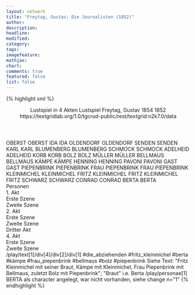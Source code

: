 ```yaml
---
layout: network
title: "Freytag, Gustav: Die Journalisten (1852)"
author:
description:
headline:
modified:
category:
tags:
imagefeature:
mathjax:
chart:
comments: true
featured: false
list: false
---
```

{% highlight xml %}
<?xml-model href="http://raw.githubusercontent.com/DLiNa/project/master/rules/lina.rnc"?><?xml-model href="http://raw.githubusercontent.com/DLiNa/project/master/rules/lina.sch"?>
<play xmlns="http://lina.digital">
	<header>
		<title>Die Journalisten</title>
		<subtitle>Lustspiel in 4 Akten</subtitle>
		<genretitle>Lustspiel</genretitle>
		<author>Freytag, Gustav</author>
		<date type="print" when="1854">1854</date>
		<date type="premiere" when="1852">1852</date>
		<date type="written"/>
		<source>https://textgridlab.org/1.0/tgcrud-public/rest/textgrid:n2k7.0/data</source>
	</header>
	<personae>
		<character>
			<name>OBERST</name>
			<alias xml:id="oberst">
				<name>OBERST</name>
			</alias>
		</character>
		<character>
			<name>IDA</name>
			<alias xml:id="ida">
				<name>IDA</name>
			</alias>
		</character>
		<character>
			<name>OLDENDORF</name>
			<alias xml:id="oldendorf">
				<name>OLDENDORF</name>
			</alias>
		</character>
		<character>
			<name>SENDEN</name>
			<alias xml:id="senden">
				<name>SENDEN</name>
			</alias>
		</character>
		<character>
			<name>KARL</name>
			<alias xml:id="karl">
				<name>KARL</name>
			</alias>
		</character>
		<character>
			<name>BLUMENBERG</name>
			<alias xml:id="blumenberg">
				<name>BLUMENBERG</name>
			</alias>
		</character>
		<character>
			<name>SCHMOCK</name>
			<alias xml:id="schmock">
				<name>SCHMOCK</name>
			</alias>
		</character>
		<character>
			<name>ADELHEID</name>
			<alias xml:id="adelheid">
				<name>ADELHEID</name>
			</alias>
		</character>
		<character>
			<name>KORB</name>
			<alias xml:id="korb">
				<name>KORB</name>
			</alias>
		</character>
		<character>
			<name>BOLZ</name>
			<alias xml:id="bolz">
				<name>BOLZ</name>
			</alias>
		</character>
		<character>
			<name>MÜLLER</name>
			<alias xml:id="müller">
				<name>MÜLLER</name>
			</alias>
		</character>
		<character>
			<name>BELLMAUS</name>
			<alias xml:id="bellmaus">
				<name>BELLMAUS</name>
			</alias>
		</character>
		<character>
			<name>KÄMPE</name>
			<alias xml:id="kämpe">
				<name>KÄMPE</name>
			</alias>
		</character>
		<character>
			<name>HENNING</name>
			<alias xml:id="henning">
				<name>HENNING</name>
			</alias>
		</character>
		<character>
			<name>PAVONI</name>
			<alias xml:id="pavoni">
				<name>PAVONI</name>
			</alias>
		</character>
		<character>
			<name>GAST</name>
			<alias xml:id="gast">
				<name>GAST</name>
			</alias>
		</character>
		<character>
			<name>PIEPENBRINK</name>
			<alias xml:id="piepenbrink">
				<name>PIEPENBRINK</name>
			</alias>
		</character>
		<character>
			<name>FRAU PIEPENBRINK</name>
			<alias xml:id="frau_piepenbrink">
				<name>FRAU PIEPENBRINK</name>
			</alias>
		</character>
		<character>
			<name>KLEINMICHEL</name>
			<alias xml:id="kleinmichel">
				<name>KLEINMICHEL</name>
			</alias>
		</character>
		<character>
			<name>FRITZ KLEINMICHEL</name>
			<alias xml:id="fritz_kleinmichel">
				<name>FRITZ KLEINMICHEL</name>
			</alias>
			<alias xml:id="fritz">
				<name>FRITZ</name>
			</alias>
		</character>
		<character>
			<name>SCHWARZ</name>
			<alias xml:id="schwarz">
				<name>SCHWARZ</name>
			</alias>
		</character>
		<character>
			<name>CONRAD</name>
			<alias xml:id="conrad">
				<name>CONRAD</name>
			</alias>
		</character>
		<character>
			<name>BERTA</name>
			<alias xml:id="berta">
				<name>BERTA</name>
			</alias>
		</character>
	</personae>
	<text>
		<div>
			<head>Personen</head>
		</div>
		<div>
			<head>1. Akt</head>
			<div>
				<head>Erste Szene</head>
				<sp who="#oberst">
					<amount n="43" unit="speech_acts"/>
					<amount n="1000" unit="words"/>
					<amount n="17" unit="lines"/>
					<amount n="5675" unit="chars"/>
				</sp>
				<sp who="#ida">
					<amount n="18" unit="speech_acts"/>
					<amount n="248" unit="words"/>
					<amount n="15" unit="lines"/>
					<amount n="1422" unit="chars"/>
				</sp>
				<sp who="#oldendorf">
					<amount n="19" unit="speech_acts"/>
					<amount n="408" unit="words"/>
					<amount n="11" unit="lines"/>
					<amount n="2283" unit="chars"/>
				</sp>
				<sp who="#senden">
					<amount n="18" unit="speech_acts"/>
					<amount n="274" unit="words"/>
					<amount n="14" unit="lines"/>
					<amount n="1508" unit="chars"/>
				</sp>
				<sp who="#karl">
					<amount n="1" unit="speech_acts"/>
					<amount n="6" unit="words"/>
					<amount n="1" unit="lines"/>
					<amount n="37" unit="chars"/>
				</sp>
				<sp who="#blumenberg">
					<amount n="21" unit="speech_acts"/>
					<amount n="390" unit="words"/>
					<amount n="13" unit="lines"/>
					<amount n="2176" unit="chars"/>
				</sp>
				<sp who="#schmock">
					<amount n="2" unit="speech_acts"/>
					<amount n="32" unit="words"/>
					<amount n="1" unit="lines"/>
					<amount n="173" unit="chars"/>
				</sp>
				<sp who="#adelheid">
					<amount n="38" unit="speech_acts"/>
					<amount n="812" unit="words"/>
					<amount n="23" unit="lines"/>
					<amount n="4396" unit="chars"/>
				</sp>
				<sp who="#korb">
					<amount n="19" unit="speech_acts"/>
					<amount n="260" unit="words"/>
					<amount n="15" unit="lines"/>
					<amount n="1364" unit="chars"/>
				</sp>
			</div>
			<div>
				<head>Zweite Szene</head>
				<sp who="#bolz">
					<amount n="65" unit="speech_acts"/>
					<amount n="1924" unit="words"/>
					<amount n="34" unit="lines"/>
					<amount n="11134" unit="chars"/>
				</sp>
				<sp who="#müller">
					<amount n="7" unit="speech_acts"/>
					<amount n="55" unit="words"/>
					<amount n="6" unit="lines"/>
					<amount n="318" unit="chars"/>
				</sp>
				<sp who="#bellmaus">
					<amount n="14" unit="speech_acts"/>
					<amount n="171" unit="words"/>
					<amount n="11" unit="lines"/>
					<amount n="934" unit="chars"/>
				</sp>
				<sp who="#kämpe">
					<amount n="11" unit="speech_acts"/>
					<amount n="248" unit="words"/>
					<amount n="6" unit="lines"/>
					<amount n="1380" unit="chars"/>
				</sp>
				<sp who="#oldendorf">
					<amount n="17" unit="speech_acts"/>
					<amount n="354" unit="words"/>
					<amount n="11" unit="lines"/>
					<amount n="2044" unit="chars"/>
				</sp>
				<sp who="#korb">
					<amount n="17" unit="speech_acts"/>
					<amount n="466" unit="words"/>
					<amount n="9" unit="lines"/>
					<amount n="2459" unit="chars"/>
				</sp>
				<sp who="#henning">
					<amount n="4" unit="speech_acts"/>
					<amount n="90" unit="words"/>
					<amount n="3" unit="lines"/>
					<amount n="530" unit="chars"/>
				</sp>
				<sp who="#pavoni">
					<amount n="3" unit="speech_acts"/>
					<amount n="65" unit="words"/>
					<amount n="2" unit="lines"/>
					<amount n="327" unit="chars"/>
				</sp>
			</div>
		</div>
		<div>
			<head>2. Akt</head>
			<div>
				<head>Erste Szene</head>
				<sp who="#oberst">
					<amount n="39" unit="speech_acts"/>
					<amount n="1224" unit="words"/>
					<amount n="13" unit="lines"/>
					<amount n="6868" unit="chars"/>
				</sp>
				<sp who="#adelheid">
					<amount n="22" unit="speech_acts"/>
					<amount n="669" unit="words"/>
					<amount n="15" unit="lines"/>
					<amount n="3669" unit="chars"/>
				</sp>
				<sp who="#ida">
					<amount n="20" unit="speech_acts"/>
					<amount n="224" unit="words"/>
					<amount n="17" unit="lines"/>
					<amount n="1208" unit="chars"/>
				</sp>
				<sp who="#karl">
					<amount n="1" unit="speech_acts"/>
					<amount n="7" unit="words"/>
					<amount n="1" unit="lines"/>
					<amount n="38" unit="chars"/>
				</sp>
				<sp who="#senden">
					<amount n="12" unit="speech_acts"/>
					<amount n="427" unit="words"/>
					<amount n="1" unit="lines"/>
					<amount n="2528" unit="chars"/>
				</sp>
				<sp who="#blumenberg">
					<amount n="2" unit="speech_acts"/>
					<amount n="36" unit="words"/>
					<amount n="1" unit="lines"/>
					<amount n="213" unit="chars"/>
				</sp>
				<sp who="#oldendorf">
					<amount n="12" unit="speech_acts"/>
					<amount n="354" unit="words"/>
					<amount n="4" unit="lines"/>
					<amount n="1961" unit="chars"/>
				</sp>
				<sp who="#korb">
					<amount n="3" unit="speech_acts"/>
					<amount n="23" unit="words"/>
					<amount n="3" unit="lines"/>
					<amount n="120" unit="chars"/>
				</sp>
			</div>
			<div>
				<head>Zweite Szene</head>
				<sp who="#senden">
					<amount n="17" unit="speech_acts"/>
					<amount n="247" unit="words"/>
					<amount n="13" unit="lines"/>
					<amount n="1380" unit="chars"/>
				</sp>
				<sp who="#blumenberg">
					<amount n="7" unit="speech_acts"/>
					<amount n="237" unit="words"/>
					<amount n="2" unit="lines"/>
					<amount n="1331" unit="chars"/>
				</sp>
				<sp who="#gast">
					<amount n="1" unit="speech_acts"/>
					<amount n="8" unit="words"/>
					<amount n="1" unit="lines"/>
					<amount n="42" unit="chars"/>
				</sp>
				<sp who="#henning">
					<amount n="1" unit="speech_acts"/>
					<amount n="18" unit="words"/>
					<amount n="119" unit="chars"/>
				</sp>
				<sp who="#schmock">
					<amount n="8" unit="speech_acts"/>
					<amount n="214" unit="words"/>
					<amount n="4" unit="lines"/>
					<amount n="1226" unit="chars"/>
				</sp>
				<sp who="#bolz">
					<amount n="73" unit="speech_acts"/>
					<amount n="3050" unit="words"/>
					<amount n="23" unit="lines"/>
					<amount n="17162" unit="chars"/>
				</sp>
				<sp who="#kämpe">
					<amount n="8" unit="speech_acts"/>
					<amount n="98" unit="words"/>
					<amount n="6" unit="lines"/>
					<amount n="539" unit="chars"/>
				</sp>
				<sp who="#bellmaus">
					<amount n="4" unit="speech_acts"/>
					<amount n="34" unit="words"/>
					<amount n="4" unit="lines"/>
					<amount n="166" unit="chars"/>
				</sp>
				<sp who="#korb">
					<amount n="3" unit="speech_acts"/>
					<amount n="61" unit="words"/>
					<amount n="1" unit="lines"/>
					<amount n="340" unit="chars"/>
				</sp>
				<sp who="#adelheid">
					<amount n="18" unit="speech_acts"/>
					<amount n="340" unit="words"/>
					<amount n="11" unit="lines"/>
					<amount n="1867" unit="chars"/>
				</sp>
				<sp who="#piepenbrink">
					<amount n="58" unit="speech_acts"/>
					<amount n="938" unit="words"/>
					<amount n="42" unit="lines"/>
					<amount n="5269" unit="chars"/>
				</sp>
				<sp who="#frau_piepenbrink">
					<amount n="11" unit="speech_acts"/>
					<amount n="77" unit="words"/>
					<amount n="11" unit="lines"/>
					<amount n="452" unit="chars"/>
				</sp>
				<sp who="#kleinmichel">
					<amount n="10" unit="speech_acts"/>
					<amount n="90" unit="words"/>
					<amount n="10" unit="lines"/>
					<amount n="504" unit="chars"/>
				</sp>
				<sp who="#fritz">
					<amount n="3" unit="speech_acts"/>
					<amount n="48" unit="words"/>
					<amount n="2" unit="lines"/>
					<amount n="256" unit="chars"/>
				</sp>
				<sp who="#fritz_kleinmichel">
					<amount n="2" unit="speech_acts"/>
					<amount n="20" unit="words"/>
					<amount n="1" unit="lines"/>
					<amount n="118" unit="chars"/>
				</sp>
				<sp who="#fritz_kleinmichel #berta #kämpe #frau_piepenbrink #bellmaus #bolz #piepenbrink">
					<amount n="1" unit="speech_acts"/>
					<amount n="23" unit="words"/>
					<amount n="165" unit="chars"/>
				</sp>
				<sp who="#oberst">
					<amount n="1" unit="speech_acts"/>
					<amount n="4" unit="words"/>
					<amount n="1" unit="lines"/>
					<amount n="18" unit="chars"/>
				</sp>
			</div>
		</div>
		<div>
			<head>Dritter Akt</head>
			<sp who="#senden">
				<amount n="14" unit="speech_acts"/>
				<amount n="465" unit="words"/>
				<amount n="7" unit="lines"/>
				<amount n="2686" unit="chars"/>
			</sp>
			<sp who="#oberst">
				<amount n="51" unit="speech_acts"/>
				<amount n="2047" unit="words"/>
				<amount n="31" unit="lines"/>
				<amount n="11680" unit="chars"/>
			</sp>
			<sp who="#ida">
				<amount n="17" unit="speech_acts"/>
				<amount n="153" unit="words"/>
				<amount n="16" unit="lines"/>
				<amount n="824" unit="chars"/>
			</sp>
			<sp who="#adelheid">
				<amount n="64" unit="speech_acts"/>
				<amount n="1916" unit="words"/>
				<amount n="30" unit="lines"/>
				<amount n="10736" unit="chars"/>
			</sp>
			<sp who="#blumenberg">
				<amount n="1" unit="speech_acts"/>
				<amount n="69" unit="words"/>
				<amount n="414" unit="chars"/>
			</sp>
			<sp who="#karl">
				<amount n="13" unit="speech_acts"/>
				<amount n="149" unit="words"/>
				<amount n="9" unit="lines"/>
				<amount n="831" unit="chars"/>
			</sp>
			<sp who="#oldendorf">
				<amount n="10" unit="speech_acts"/>
				<amount n="307" unit="words"/>
				<amount n="7" unit="lines"/>
				<amount n="1761" unit="chars"/>
			</sp>
			<sp who="#bolz">
				<amount n="36" unit="speech_acts"/>
				<amount n="1701" unit="words"/>
				<amount n="23" unit="lines"/>
				<amount n="9770" unit="chars"/>
			</sp>
			<sp who="#korb">
				<amount n="2" unit="speech_acts"/>
				<amount n="27" unit="words"/>
				<amount n="2" unit="lines"/>
				<amount n="138" unit="chars"/>
			</sp>
			<sp who="#bellmaus">
				<amount n="13" unit="speech_acts"/>
				<amount n="357" unit="words"/>
				<amount n="5" unit="lines"/>
				<amount n="1998" unit="chars"/>
			</sp>
			<sp who="#piepenbrink">
				<amount n="8" unit="speech_acts"/>
				<amount n="273" unit="words"/>
				<amount n="2" unit="lines"/>
				<amount n="1557" unit="chars"/>
			</sp>
			<sp who="#fritz_kleinmichel">
				<amount n="2" unit="speech_acts"/>
				<amount n="69" unit="words"/>
				<amount n="400" unit="chars"/>
			</sp>
		</div>
		<div>
			<head>4. Akt</head>
			<div>
				<head>Erste Szene</head>
				<sp who="#oberst">
					<amount n="34" unit="speech_acts"/>
					<amount n="655" unit="words"/>
					<amount n="23" unit="lines"/>
					<amount n="3587" unit="chars"/>
				</sp>
				<sp who="#karl">
					<amount n="4" unit="speech_acts"/>
					<amount n="41" unit="words"/>
					<amount n="4" unit="lines"/>
					<amount n="238" unit="chars"/>
				</sp>
				<sp who="#adelheid">
					<amount n="33" unit="speech_acts"/>
					<amount n="738" unit="words"/>
					<amount n="18" unit="lines"/>
					<amount n="4074" unit="chars"/>
				</sp>
				<sp who="#korb">
					<amount n="3" unit="speech_acts"/>
					<amount n="61" unit="words"/>
					<amount n="2" unit="lines"/>
					<amount n="313" unit="chars"/>
				</sp>
				<sp who="#schmock">
					<amount n="14" unit="speech_acts"/>
					<amount n="579" unit="words"/>
					<amount n="4" unit="lines"/>
					<amount n="3259" unit="chars"/>
				</sp>
			</div>
			<div>
				<head>Zweite Szene</head>
				<sp who="#bolz">
					<amount n="26" unit="speech_acts"/>
					<amount n="978" unit="words"/>
					<amount n="10" unit="lines"/>
					<amount n="5658" unit="chars"/>
				</sp>
				<sp who="#müller">
					<amount n="4" unit="speech_acts"/>
					<amount n="93" unit="words"/>
					<amount n="2" unit="lines"/>
					<amount n="558" unit="chars"/>
				</sp>
				<sp who="#kämpe">
					<amount n="4" unit="speech_acts"/>
					<amount n="34" unit="words"/>
					<amount n="3" unit="lines"/>
					<amount n="177" unit="chars"/>
				</sp>
				<sp who="#bolz #müller #kämpe #oldendorf #bellmaus #schwarz #senden #oberst #adelheid #ida #conrad">
					<amount n="2" unit="speech_acts"/>
					<amount n="2" unit="words"/>
					<amount n="2" unit="lines"/>
					<amount n="10" unit="chars"/>
				</sp>
				<sp who="#oldendorf">
					<amount n="14" unit="speech_acts"/>
					<amount n="196" unit="words"/>
					<amount n="10" unit="lines"/>
					<amount n="1143" unit="chars"/>
				</sp>
				<sp who="#bellmaus">
					<amount n="7" unit="speech_acts"/>
					<amount n="85" unit="words"/>
					<amount n="6" unit="lines"/>
					<amount n="456" unit="chars"/>
				</sp>
				<sp who="#schwarz">
					<amount n="4" unit="speech_acts"/>
					<amount n="75" unit="words"/>
					<amount n="1" unit="lines"/>
					<amount n="454" unit="chars"/>
				</sp>
				<sp who="#senden">
					<amount n="7" unit="speech_acts"/>
					<amount n="103" unit="words"/>
					<amount n="6" unit="lines"/>
					<amount n="598" unit="chars"/>
				</sp>
				<sp who="#oberst">
					<amount n="4" unit="speech_acts"/>
					<amount n="64" unit="words"/>
					<amount n="3" unit="lines"/>
					<amount n="369" unit="chars"/>
				</sp>
				<sp who="#adelheid">
					<amount n="16" unit="speech_acts"/>
					<amount n="334" unit="words"/>
					<amount n="6" unit="lines"/>
					<amount n="1914" unit="chars"/>
				</sp>
				<sp who="#ida">
					<amount n="1" unit="speech_acts"/>
					<amount n="1" unit="words"/>
					<amount n="1" unit="lines"/>
					<amount n="7" unit="chars"/>
				</sp>
				<sp who="#conrad">
					<amount n="2" unit="speech_acts"/>
					<amount n="106" unit="words"/>
					<amount n="1" unit="lines"/>
					<amount n="556" unit="chars"/>
				</sp>
			</div>
		</div>
	</text>
	<documentation>
		<change n="1" type="expandCollective" who="peertrilcke">
			<path>/play/text[1]/div[4]/div[2]/div[1]</path>
			<orig>#die_abziehenden</orig>
			<corr>#fritz_kleinmichel #berta #kämpe #frau_piepenbrink #bellmaus
				#bolz #piepenbrink</corr>
			<comment>Siehe Text: "Fritz Kleinmichel mit seiner Braut, Kämpe mit
				Kleinmichel, Frau Piepenbrink mit Bellmaus, zuletzt Bolz mit
				Piepenbrink"; "Braut" i.e. Berta</comment>
		</change>
		<change n="2" type="other" who="peertrilcke">
			<path>/play/personae[1]</path>
			<orig/>
			<corr/>
			<comment>BERTA als character angelegt, war nicht vorhanden, siehe
				change n="1"</comment>
		</change>
	</documentation>
</play>
{% endhighlight %}